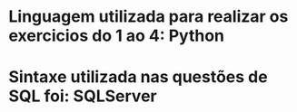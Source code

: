 # Linguagem utilizada para realizar os exercicios do 1 ao 4: Python

# Sintaxe utilizada nas questões de SQL foi: SQLServer